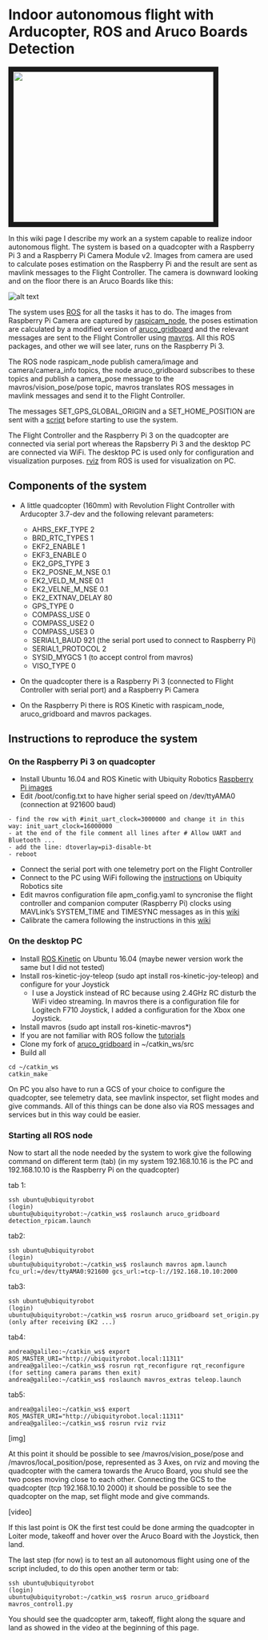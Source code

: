 # Indoor autonomous flight with Arducopter, ROS and Aruco Boards Detection

<a href="http://www.youtube.com/watch?feature=player_embedded&v=dYhvNhqobVg" target="_blank"><img src="http://img.youtube.com/vi/dYhvNhqobVg/0.jpg" 
alt="" width="400" height="300" border="10" /></a>

In this wiki page I describe my work an a system capable to realize indoor autonomous flight.
The system is based on a quadcopter with a Raspberry Pi 3 and a Raspberry Pi Camera Module v2. Images from camera are used to calculate poses estimation on the Raspberry Pi and the result are sent as mavlink messages to the Flight Controller.
The camera is downward looking and on the floor there is an Aruco Boards like this:

![alt text](https://discuss.ardupilot.org/uploads/default/original/3X/9/2/925b791aa83d644afaa14cf1c103b32a0875a72e.png "")

The system uses [ROS](http://www.ros.org/) for all the tasks it has to do. The images from Raspberry Pi Camera are captured by [raspicam_node](https://github.com/UbiquityRobotics/raspicam_node), the poses estimation are calculated by a modified version of [aruco_gridboard](https://github.com/anbello/aruco_gridboard) and the relevant messages are sent to the Flight Controller using [mavros](http://wiki.ros.org/mavros). All this ROS packages, and other we will see later, runs on the Raspberry Pi 3.

The ROS node raspicam_node publish camera/image and camera/camera_info topics, the node aruco_gridboard subscribes to these topics and publish a camera_pose message to the mavros/vision_pose/pose topic, mavros translates ROS messages in mavlink messages and send it to the Flight Controller.

The messages SET_GPS_GLOBAL_ORIGIN and a SET_HOME_POSITION are sent with a [script](https://github.com/anbello/aruco_gridboard/blob/master/script/set_origin.py) before starting to use the system. 

The Flight Controller and the Raspberry Pi 3 on the quadcopter are connected via serial port whereas the Rapsberry Pi 3 and the desktop PC are connected via WiFi. The desktop PC is used only for configuration and visualization purposes. [rviz](http://wiki.ros.org/rviz) from ROS is used for visualization on PC.

## Components of the system

- A little quadcopter (160mm) with Revolution Flight Controller with Arducopter 3.7-dev and the following relevant parameters:
  - AHRS_EKF_TYPE 2
  - BRD_RTC_TYPES 1
  - EKF2_ENABLE 1
  - EKF3_ENABLE 0
  - EK2_GPS_TYPE 3
  - EK2_POSNE_M_NSE 0.1
  - EK2_VELD_M_NSE 0.1
  - EK2_VELNE_M_NSE 0.1
  - EK2_EXTNAV_DELAY 80
  - GPS_TYPE 0
  - COMPASS_USE 0
  - COMPASS_USE2 0
  - COMPASS_USE3 0
  - SERIAL1_BAUD 921   (the serial port used to connect to Raspberry Pi)
  - SERIAL1_PROTOCOL 2
  - SYSID_MYGCS 1   (to accept control from mavros)
  - VISO_TYPE 0
	
- On the quadcopter there is a Raspberry Pi 3 (connected to Flight Controller with serial port) and a Raspberry Pi Camera
- On the Raspberry Pi there is ROS Kinetic with raspicam_node, aruco_gridboard and mavros packages.

## Instructions to reproduce the system

### On the Raspberry Pi 3 on quadcopter
- Install Ubuntu 16.04 and ROS Kinetic with Ubiquity Robotics [Raspberry Pi images](https://downloads.ubiquityrobotics.com/pi.html)
- Edit /boot/config.txt to have higher serial speed on /dev/ttyAMA0 (connection at 921600 baud)
```
- find the row with #init_uart_clock=3000000 and change it in this way: init_uart_clock=16000000
- at the end of the file comment all lines after # Allow UART and Bluetooth ...
- add the line: dtoverlay=pi3-disable-bt
- reboot
```
- Connect the serial port with one telemetry port on the Flight Controller
- Connect to the PC using WiFi following the [instructions](https://learn.ubiquityrobotics.com/connect_network) on Ubiquity Robotics site
- Edit mavros configuration file apm_config.yaml to syncronise the flight controller and companion computer (Raspberry Pi) clocks using MAVLink’s SYSTEM_TIME and TIMESYNC messages as in this [wiki](http://ardupilot.org/dev/docs/ros-timesync.html)
- Calibrate the camera following the instructions in this [wiki](http://wiki.ros.org/camera_calibration/Tutorials/MonocularCalibration)

### On the desktop PC
- Install [ROS Kinetic](http://wiki.ros.org/kinetic/Installation/Ubuntu) on Ubuntu 16.04 (maybe newer version work the same but I did not tested)
- Install ros-kinetic-joy-teleop (sudo apt install ros-kinetic-joy-teleop) and configure for your Joystick
  - I use a Joystick instead of RC because using 2.4GHz RC disturb the WiFi video streaming. In mavros there is a configuration file for Logitech F710 Joystick, I added a configuration for the Xbox one Joystick.
- Install mavros (sudo apt install ros-kinetic-mavros*)
- If you are not familiar with ROS follow the [tutorials](http://wiki.ros.org/ROS/Tutorials)
- Clone my fork of [aruco_gridboard](https://github.com/anbello/aruco_gridboard) in ~/catkin_ws/src
- Build all
```
cd ~/catkin_ws
catkin_make
```

On PC you also have to run a GCS of your choice to configure the quadcopter, see telemetry data, see mavlink inspector, set flight modes and give commands. All of this things can be done also via ROS messages and services but in this way could be easier.

### Starting all ROS node
Now to start all the node needed by the system to work give the following command on different term (tab)
(in my system 192.168.10.16 is the PC and 192.168.10.10 is the Raspberry Pi on the quadcopter)

tab 1:
```
ssh ubuntu@ubiquityrobot
(login)
ubuntu@ubiquityrobot:~/catkin_ws$ roslaunch aruco_gridboard detection_rpicam.launch
```

tab2:
```
ssh ubuntu@ubiquityrobot
(login)
ubuntu@ubiquityrobot:~/catkin_ws$ roslaunch mavros apm.launch fcu_url:=/dev/ttyAMA0:921600 gcs_url:=tcp-l://192.168.10.10:2000
```

tab3:
```
ssh ubuntu@ubiquityrobot
(login)
ubuntu@ubiquityrobot:~/catkin_ws$ rosrun aruco_gridboard set_origin.py (only after receiving EK2 ...)
```

tab4:
```
andrea@galileo:~/catkin_ws$ export ROS_MASTER_URI="http://ubiquityrobot.local:11311"
andrea@galileo:~/catkin_ws$ rosrun rqt_reconfigure rqt_reconfigure (for setting camera params then exit)
andrea@galileo:~/catkin_ws$ roslaunch mavros_extras teleop.launch
```

tab5:
```
andrea@galileo:~/catkin_ws$ export ROS_MASTER_URI="http://ubiquityrobot.local:11311"
andrea@galileo:~/catkin_ws$ rosrun rviz rviz
```

[img]

At this point it should be possible to see /mavros/vision_pose/pose and /mavros/local_position/pose, represented as 3 Axes, on rviz and moving the quadcopter with the camera towards the Aruco Board, you shuld see the two poses moving close to each other. Connecting the GCS to the quadcopter (tcp 192.168.10.10 2000) it should be possible to see the quadcopter on the map, set flight mode and give commands.

[video]

If this last point is OK the first test could be done arming the quadcopter in Loiter mode, takeoff and hover over the Aruco Board with the Joystick, then land.

The last step (for now) is to test an all autonomous flight using one of the script included, to do this open another term or tab:
```
ssh ubuntu@ubiquityrobot
(login)
ubuntu@ubiquityrobot:~/catkin_ws$ rosrun aruco_gridboard mavros_control1.py 
```
You should see the quadcopter arm, takeoff, flight along the square and land as showed in the video at the beginning of this page.
